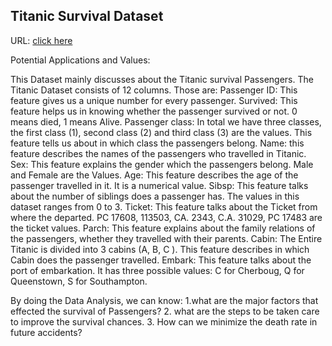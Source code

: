 ## Titanic Survival Dataset

URL: [click here](https://www.kaggle.com/datasets/brendan45774/test-file)

Potential Applications and Values:

This Dataset mainly discusses about the Titanic survival Passengers.
The Titanic Dataset consists of 12 columns. Those are:
Passenger ID: This feature gives us a unique number for every passenger.
Survived: This feature helps us in knowing whether the passenger survived or not. 0 means died, 1 means Alive.
Passenger class: In total we have three classes, the first class (1), second class (2) and third class (3) are the values. This feature tells us about in which class the passengers belong.
Name: this feature describes the names of the passengers who travelled in Titanic.
Sex: This feature explains the gender which the passengers belong. Male and Female are the Values.
Age: This feature describes the age of the passenger travelled in it. It is a numerical value.
Sibsp: This feature talks about the number of siblings does a passenger has. The values in this dataset ranges from 0 to 3.
Ticket: This feature talks about the Ticket from where the departed. PC 17608, 113503, CA. 2343, C.A. 31029, PC 17483 are the ticket values.
Parch: This feature explains about the family relations of the passengers, whether they travelled with their parents.
Cabin: The Entire Titanic is divided into 3 cabins (A, B, C ).  This feature describes in which Cabin does the passenger travelled.
Embark: This feature talks about the port of embarkation. It has three possible values: C for Cherboug, Q for Queenstown, S for Southampton.

By doing the Data Analysis, we can know:
1.what are the major factors that effected the survival of Passengers?
2. what are the steps to be taken care to improve the survival chances.
3. How can we minimize the death rate in future accidents?

